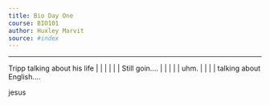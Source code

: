 ```yaml
---
title: Bio Day One 
course: BIO101
author: Huxley Marvit
source: #index
---
```


---


Tripp talking about his life
|
|
|
|
|
|
Still goin....
|
|
|
|
|
uhm. 
|
|
|
|
talking about English....

jesus















